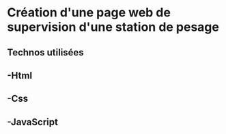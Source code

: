 # Création d'une page web de supervision d'une station de pesage

  ## Technos utilisées 
   ## -Html
   ## -Css
   ## -JavaScript